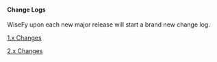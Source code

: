 #### Change Logs

WiseFy upon each new major release will start a brand new change log.

[1.x Changes](/changes/1.x.md)

[2.x Changes](/changes/2.x.md)
